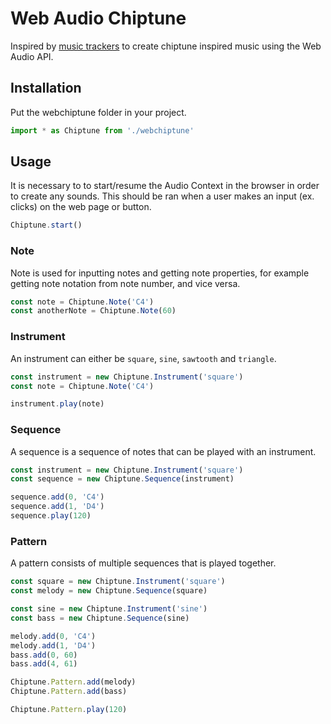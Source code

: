 # Web Audio Chiptune

Inspired by [music trackers](https://en.wikipedia.org/wiki/Music_tracker) to create chiptune inspired music using the Web Audio API.

## Installation

Put the webchiptune folder in your project.

```js
import * as Chiptune from './webchiptune'
```

## Usage

It is necessary to to start/resume the Audio Context in the browser in order to create any sounds.
This should be ran when a user makes an input (ex. clicks) on the web page or button.

```javascript
Chiptune.start()
```

### Note

Note is used for inputting notes and getting note properties, for example getting note notation from note number, and vice versa.

```js
const note = Chiptune.Note('C4')
const anotherNote = Chiptune.Note(60)
```


### Instrument

An instrument can either be ```square```, ```sine```, ```sawtooth``` and ```triangle```.

```js
const instrument = new Chiptune.Instrument('square')
const note = Chiptune.Note('C4')

instrument.play(note)
```

### Sequence

A sequence is a sequence of notes that can be played with an instrument.

```js
const instrument = new Chiptune.Instrument('square')
const sequence = new Chiptune.Sequence(instrument)

sequence.add(0, 'C4')
sequence.add(1, 'D4')
sequence.play(120)
```

### Pattern

A pattern consists of multiple sequences that is played together.

```js
const square = new Chiptune.Instrument('square')
const melody = new Chiptune.Sequence(square)

const sine = new Chiptune.Instrument('sine')
const bass = new Chiptune.Sequence(sine)

melody.add(0, 'C4')
melody.add(1, 'D4')
bass.add(0, 60)
bass.add(4, 61)

Chiptune.Pattern.add(melody)
Chiptune.Pattern.add(bass)

Chiptune.Pattern.play(120)
```